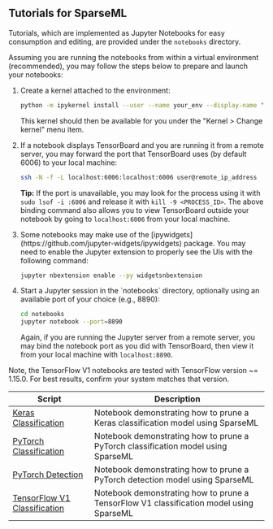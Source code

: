 <!--
Copyright (c) 2021 - present / Neuralmagic, Inc. All Rights Reserved.

Licensed under the Apache License, Version 2.0 (the "License");
you may not use this file except in compliance with the License.
You may obtain a copy of the License at

   http://www.apache.org/licenses/LICENSE-2.0

Unless required by applicable law or agreed to in writing,
software distributed under the License is distributed on an "AS IS" BASIS,
WITHOUT WARRANTIES OR CONDITIONS OF ANY KIND, either express or implied.
See the License for the specific language governing permissions and
limitations under the License.
-->

## Tutorials for SparseML
Tutorials, which are implemented as Jupyter Notebooks for easy consumption and editing, 
are provided under the `notebooks` directory.


Assuming you are running the notebooks from within a virtual environment (recommended), you may follow the steps
below to prepare and launch your notebooks:

<ol>
<li> Create a kernel attached to the environment:

```bash
python -m ipykernel install --user --name your_env --display-name "Python (your_env)".
```

This kernel should then be available for you under the "Kernel > Change kernel" menu item.</li>

<li> If a notebook displays TensorBoard and you are running it from a remote server, you may forward the
port that TensorBoard uses (by default 6006) to your local machine:

```bash
ssh -N -f -L localhost:6006:localhost:6006 user@remote_ip_address
```

**Tip:** If the port is unavailable, you may look for the process using it with `sudo lsof -i :6006` and release it with
`kill -9 <PROCESS_ID>`. The above binding command also allows you to view TensorBoard outside your notebook by going to
`localhost:6006` from your local machine.</li>

<li> Some notebooks may make use of the [ipywidgets](https://github.com/jupyter-widgets/ipywidgets) package.
You may need to enable the Jupyter extension to properly see the UIs with the following command:

```bash
jupyter nbextension enable --py widgetsnbextension
```
</li>

<li> Start a Jupyter session in the `notebooks` directory, optionally using an available port of your choice (e.g., 8890):

```bash
cd notebooks
jupyter notebook --port=8890
```

Again, if you are running the Jupyter server from a remote server, you may bind the notebook port as you did with TensorBoard, then
view it from your local machine with `localhost:8890`.</li>
</ol>

Note, the TensorFlow V1 notebooks are tested with TensorFlow version ~= 1.15.0. 
For best results, confirm your system matches that version.

| Script     |      Description      |
|----------|-------------|
| [Keras Classification](https://github.com/neuralmagic/sparseml/blob/main/notebooks/keras_classification.ipynb)  | Notebook demonstrating how to prune a Keras classification model using SparseML |
| [PyTorch Classification](https://github.com/neuralmagic/sparseml/blob/main/notebooks/pytorch_classification.ipynb)  | Notebook demonstrating how to prune a PyTorch classification model using SparseML |
| [PyTorch Detection](https://github.com/neuralmagic/sparseml/blob/main/notebooks/pytorch_detection.ipynb)  | Notebook demonstrating how to prune a PyTorch detection model using SparseML |
| [TensorFlow V1 Classification](https://github.com/neuralmagic/sparseml/blob/main/notebooks/tensorflow_v1_classification.ipynb)  | Notebook demonstrating how to prune a TensorFlow V1 classification model using SparseML |
